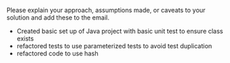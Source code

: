 Please explain your approach, assumptions made, or caveats to your solution and add these to the email.

- Created basic set up of Java project with basic unit test to ensure class exists
- refactored tests to use parameterized tests to avoid test duplication
- refactored code to use hash